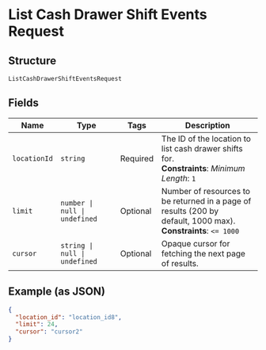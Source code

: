 
# List Cash Drawer Shift Events Request

## Structure

`ListCashDrawerShiftEventsRequest`

## Fields

| Name | Type | Tags | Description |
|  --- | --- | --- | --- |
| `locationId` | `string` | Required | The ID of the location to list cash drawer shifts for.<br/>**Constraints**: *Minimum Length*: `1` |
| `limit` | `number \| null \| undefined` | Optional | Number of resources to be returned in a page of results (200 by<br/>default, 1000 max).<br/>**Constraints**: `<= 1000` |
| `cursor` | `string \| null \| undefined` | Optional | Opaque cursor for fetching the next page of results. |

## Example (as JSON)

```json
{
  "location_id": "location_id8",
  "limit": 24,
  "cursor": "cursor2"
}
```

